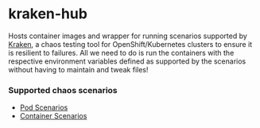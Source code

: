 # kraken-hub

Hosts container images and wrapper for running scenarios supported by [Kraken](https://github.com/cloud-bulldozer/kraken), a chaos testing tool for OpenShift/Kubernetes clusters to ensure it is resilient to failures. All we need to do is run the containers with the respective environment variables defined as supported by the scenarios without having to maintain and tweak files!


### Supported chaos scenarios

- [Pod Scenarios](docs/pod-scenarios.md)
- [Container Scenarios](docs/container-scenarios.md)
